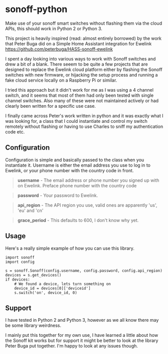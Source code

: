 # sonoff-python
Make use of your sonoff smart switches without flashing them via the cloud APIs, this should work in Python 2 or Python 3.

This project is heavily inspired (read: almost entirely borrowed) by the work that Peter Buga did on a Simple Home Assistant integration for Ewelink https://github.com/peterbuga/HASS-sonoff-ewelink

I spent a day looking into various ways to work with Sonoff switches and drew a bit of a blank. There seeem to be quite a few projects that are designed to replace the Ewelink cloud platform either by flashing the Sonoff switches with new firmware, or hijacking the setup process and running a fake cloud service locally on a Raspberry Pi or similar.

I tried this approach but it didn't work for me as I was using a 4 channel switch, and it seems that most of them had only been tested with single channel switches. Also many of these were not maintained actively or had clearly been written for a specific use case.

I finally came across Peter's work written in python and it was exactly what I was looking for, a class that I could instantiate and control my switch remotely without flashing or having to use Charles to sniff my authentication code etc.

## Configuration

Configuration is simple and basically passed to the class when you instantiate it. Username is either the email address you use to log in to Ewelink, or your phone number with the country code in front.

> **username** - The email address or phone number you signed up with on Ewelink. Preface phone number with the country code

> **password** - Your password to Ewelink.

> **api_region** - The API region you use, valid ones are apparently 'us', 'eu' and 'cn'

> **grace_period** - This defaults to 600, I don't know why yet.

## Usage
Here's a really simple example of how you can use this library. 

```
import sonoff
import config

s = sonoff.Sonoff(config.username, config.password, config.api_region)
devices = s.get_devices()
if devices:
    # We found a device, lets turn something on
    device_id = devices[0]['deviceid']
    s.switch('on', device_id, 0)
```

## Support

I have tested in Python 2 and Python 3, however as we all know there may be some library weirdness.

I mainly put this together for my own use, I have learned a little about how the Sonoff kit works but for support it might be better to look at the library Peter Buga put together. I'm happy to look at any issues though.
